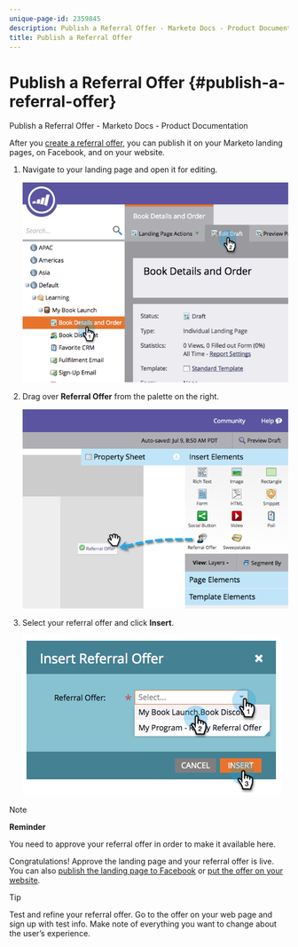 ```yaml
---
unique-page-id: 2359845
description: Publish a Referral Offer - Marketo Docs - Product Documentation
title: Publish a Referral Offer
---
```


# Publish a Referral Offer {#publish-a-referral-offer}

Publish a Referral Offer - Marketo Docs - Product Documentation

After you [create a referral offer](create-a-referral-offer.md), you can publish it on your Marketo landing pages, on Facebook, and on your website.

1. Navigate to your landing page and open it for editing.

   ![](assets/image2014-9-19-11-3a15-3a30.png)

1. Drag over **Referral Offer** from the palette on the right.

   ![](assets/image2014-9-19-11-3a15-3a42.png)

1. Select your referral offer and click **Insert**.

   ![](assets/image2014-9-19-11-3a15-3a52.png)

>[!NOTE]
>
>**Reminder**
>
>You need to approve your referral offer in order to make it available here.

Congratulations! Approve the landing page and your referral offer is live. You can also [publish the landing page to Facebook](../../../../../welcome-to-marketo-docs/product-docs/demand-generation/facebook/publish-landing-pages-to-facebook.md) or [put the offer on your website](../../../../../welcome-to-marketo-docs/product-docs/demand-generation/social/social-functions/deploy-social-on-your-website.md). 

>[!TIP]
>
>Test and refine your referral offer. Go to the offer on your web page and sign up with test info. Make note of everything you want to change about the user’s experience.

